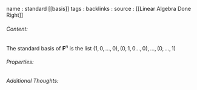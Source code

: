 name : standard [[basis]]
tags : 
backlinks : 
source : [[Linear Algebra Done Right]]

###### Content:
The standard basis of $\textbf{F}^n$ is the list $(1,0,...,0),(0,1,0...,0),...,(0,...,1)$

###### Properties:


###### Additional Thoughts:
